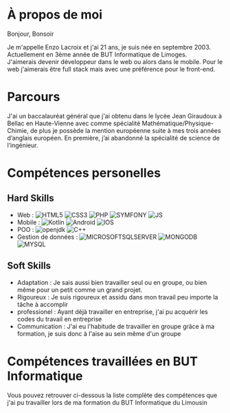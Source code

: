 # À propos de moi 
Bonjour, Bonsoir


Je m'appelle Enzo Lacroix et j'ai 21 ans, je suis née en septembre 2003. Actuellement en 3ème année de BUT Informatique de Limoges.\
J'aimerais devenir développeur dans le web ou alors dans le mobile. Pour le web j'aimerais être full stack mais avec une préférence pour le front-end.


# Parcours
J'ai un baccalauréat général que j'ai obtenu dans le lycée Jean Giraudoux à Bellac en Haute-Vienne avec comme spécialité Mathématique/Physique-Chimie, de plus je possède la mention européenne suite à mes trois années d’anglais européen. En première, j’ai abandonné la spécialité de science de l’ingénieur.
 

# Compétences personelles 
## Hard Skills

* Web : ![HTML5](https://img.shields.io/badge/HTML-blue?logo=HTML5) ![CSS3](https://img.shields.io/badge/CSS-%23B40404?logo=css3) ![PHP](https://img.shields.io/badge/PHP-%23CF59DA?logo=php) ![SYMFONY](https://img.shields.io/badge/SYMFONY-gold?logo=SYMFONY) ![JS](https://img.shields.io/badge/JS-%23F7DF1E?logo=Javascript&color=black)
* Mobile : ![Kotlin](https://img.shields.io/badge/KOTLIN-%23642EFE?logo=Kotlin) ![Android](https://img.shields.io/badge/ANDROID-%23DF01A5?logo=android) ![IOS](https://img.shields.io/badge/IOS-%234C4E4F?logo=IOS)
* POO : ![openjdk](https://img.shields.io/badge/JAVA-%23F7FE2E?logo=openjdk) ![C++](https://img.shields.io/badge/C%2B%2B-%23D8D8D8?logo=c%2B%2B)
* Gestion de données : ![MICROSOFTSQLSERVER](https://img.shields.io/badge/MICROSOFT%20SQL%20SERVER-%231C1C1C?logo=Microsoft) ![MONGODB](https://img.shields.io/badge/MICROSOFT%20SQL%20SERVER-%23E60000?logo=Mongodb) ![MYSQL](https://img.shields.io/badge/MySQL-%23CCA000?logo=mysql)


## Soft Skills

* Adaptation : Je sais aussi bien travailler seul ou en groupe, ou bien même pour un petit comme un grand projet.
* Rigoureux : Je suis rigoureux et assidu dans mon travail peu importe la tâche à accomplir
* professionel : Ayant déjà travailler en entreprise, j'ai pu acquérir les codes du travail en entreprise
* Communication : J'ai eu l'habitude de travailler en groupe grâce à ma formation, je suis donc à l'aise au sein même d'un groupe

# Compétences travaillées en BUT Informatique

Vous pouvez retrouver ci-dessous la liste complète des compétences que j'ai pu travailler lors de ma formation du BUT Informatique du Limousin
